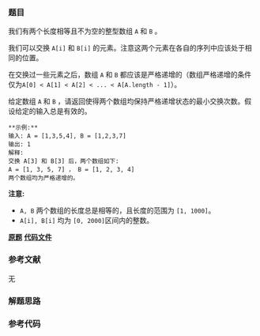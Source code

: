 ### 题目
我们有两个长度相等且不为空的整型数组 `A` 和 `B` 。

我们可以交换 `A[i]` 和 `B[i]` 的元素。注意这两个元素在各自的序列中应该处于相同的位置。

在交换过一些元素之后，数组 `A` 和 `B` 都应该是严格递增的（数组严格递增的条件仅为`A[0] < A[1] < A[2] < ... <
A[A.length - 1]`）。

给定数组 `A` 和 `B` ，请返回使得两个数组均保持严格递增状态的最小交换次数。假设给定的输入总是有效的。

    
    
    **示例:**
    输入: A = [1,3,5,4], B = [1,2,3,7]
    输出: 1
    解释:
    交换 A[3] 和 B[3] 后，两个数组如下:
    A = [1, 3, 5, 7] ， B = [1, 2, 3, 4]
    两个数组均为严格递增的。

**注意:**

  * `A, B` 两个数组的长度总是相等的，且长度的范围为 `[1, 1000]`。
  * `A[i], B[i]` 均为 `[0, 2000]`区间内的整数。

 **[原题](https://leetcode-cn.com/problems/minimum-swaps-to-make-sequences-increasing/)**    **[代码文件]()**


### 参考文献
无

### 解题思路




### 参考代码

```go


```




